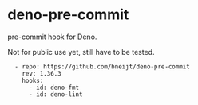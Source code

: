 # deno-pre-commit

pre-commit hook for Deno.

Not for public use yet, still have to be tested.

```
  - repo: https://github.com/bneijt/deno-pre-commit
    rev: 1.36.3
    hooks:
      - id: deno-fmt
      - id: deno-lint
```
